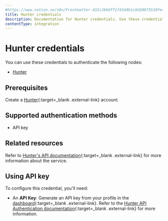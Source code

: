 ```yaml
---
#https://www.notion.so/n8n/Frontmatter-432c2b8dff1f43d4b1c8d20075510fe4
title: Hunter credentials
description: Documentation for Hunter credentials. Use these credentials to authenticate Hunter in n8n, a workflow automation platform.
contentType: integration
---
```


# Hunter credentials

You can use these credentials to authenticate the following nodes:

- [Hunter](/integrations/builtin/app-nodes/n8n-nodes-base.hunter/)

## Prerequisites

Create a [Hunter](https://www.hunter.io/){:target=_blank .external-link} account.

## Supported authentication methods

- API key

## Related resources

Refer to [Hunter's API documentation](https://hunter.io/api-documentation/v2){:target=_blank .external-link} for more information about the service.

## Using API key

To configure this credential, you'll need:

- An **API Key**: Generate an API key from your profile in the [dashboard](https://hunter.io/api-keys){:target=_blank .external-link}. Refer to the [Hunter API Authentication documentation](https://hunter.io/api-documentation/v2#authentication){:target=_blank .external-link} for more information.

